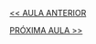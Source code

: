 [<< AULA ANTERIOR](https://github.com/pvreboucas/integracao-continua-ci/blob/aula-04/aulas/4-Build%20Quebrado.md)




[PRÓXIMA AULA >>](https://github.com/pvreboucas/integracao-continua-ci/blob/aula-05/aulas/2-O%20que%20%C3%A9%20Integra%C3%A7%C3%A3o%20Cont%C3%ADnua.md)
